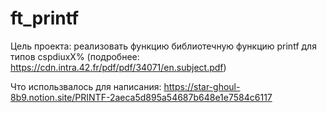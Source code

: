 # ft_printf
Цель проекта: реализовать функцию библиотечную функцию printf для типов cspdiuxX% (подробнее: https://cdn.intra.42.fr/pdf/pdf/34071/en.subject.pdf)

Что использвалось для написания: https://star-ghoul-8b9.notion.site/PRINTF-2aeca5d895a54687b648e1e7584c6117
